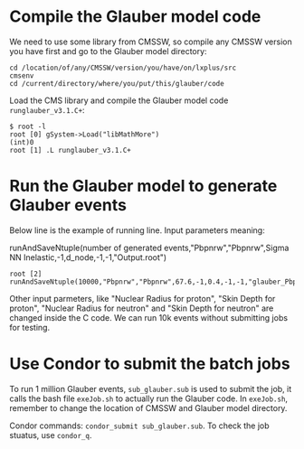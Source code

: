 # Compile the Glauber model code
We need to use some library from CMSSW, so compile any CMSSW version you have first and go to the Glauber model directory:
```
cd /location/of/any/CMSSW/version/you/have/on/lxplus/src
cmsenv
cd /current/directory/where/you/put/this/glauber/code
```
Load the CMS library and compile the Glauber model code `runglauber_v3.1.C+`: 
```
$ root -l
root [0] gSystem->Load("libMathMore")
(int)0
root [1] .L runglauber_v3.1.C+
```
# Run the Glauber model to generate Glauber events
Below line is the example of running line. Input parameters meaning: 

runAndSaveNtuple(number of generated events,"Pbpnrw","Pbpnrw",Sigma NN Inelastic,-1,d_node,-1,-1,"Output.root")
```
root [2] runAndSaveNtuple(10000,"Pbpnrw","Pbpnrw",67.6,-1,0.4,-1,-1,"glauber_PbpnrwPbpnrw_default_10k.root")
```
Other input parmeters, like "Nuclear Radius for proton", "Skin Depth for proton", "Nuclear Radius for neutron" and "Skin Depth for neutron" are changed inside the C code. We can run 10k events without submitting jobs for testing. 

# Use Condor to submit the batch jobs
To run 1 million Glauber events, `sub_glauber.sub` is used to submit the job, it calls the bash file `exeJob.sh` to actually run the Glauber code. In `exeJob.sh`, remember to change the location of CMSSW and Glauber model directory. 

Condor commands:  `condor_submit sub_glauber.sub`. To check the job stuatus, use `condor_q`. 

